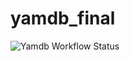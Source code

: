 # yamdb_final

![Yamdb Workflow Status](https://github.com/kichannf/yamdb_final/actions/workflows/yamdb_workflow.yml/badge.svg)
